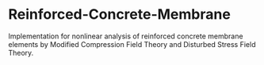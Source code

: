 # Reinforced-Concrete-Membrane
Implementation for nonlinear analysis of reinforced concrete membrane elements by Modified Compression Field Theory and Disturbed Stress Field Theory.
